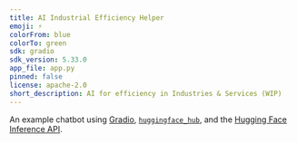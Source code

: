 ```yaml
---
title: AI Industrial Efficiency Helper
emoji: ⚡️
colorFrom: blue
colorTo: green
sdk: gradio
sdk_version: 5.33.0
app_file: app.py
pinned: false
license: apache-2.0
short_description: AI for efficiency in Industries & Services (WIP)
---
```


An example chatbot using [Gradio](https://gradio.app), [`huggingface_hub`](https://huggingface.co/docs/huggingface_hub/v0.22.2/en/index), and the [Hugging Face Inference API](https://huggingface.co/docs/api-inference/index).